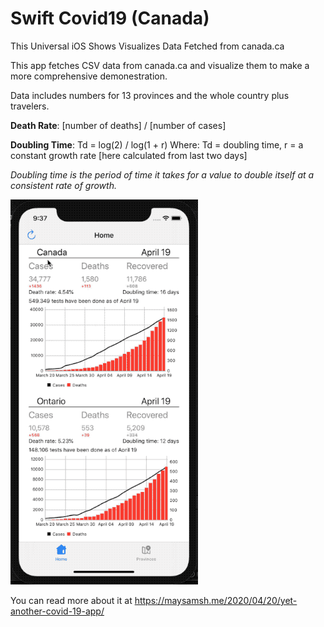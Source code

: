 # Swift Covid19 (Canada)
This Universal iOS Shows Visualizes Data Fetched from canada.ca

This app fetches CSV data from canada.ca and visualize them to make a more comprehensive  demonestration. 

Data includes numbers for 13 provinces and the whole country plus travelers. 

**Death Rate**: [number of deaths] / [number of cases]

**Doubling Time**: Td = log(2) / log(1 + r) Where: Td = doubling time, r = a constant growth rate [here calculated from last two days]

*Doubling time is the period of time it takes for a value to double itself at a consistent rate of growth.*

![Demo](https://github.com/maysamsh/Swift-Covid19-Canada/raw/master/SwiftCanadaCovid19.gif)

You can read more about it at https://maysamsh.me/2020/04/20/yet-another-covid-19-app/
